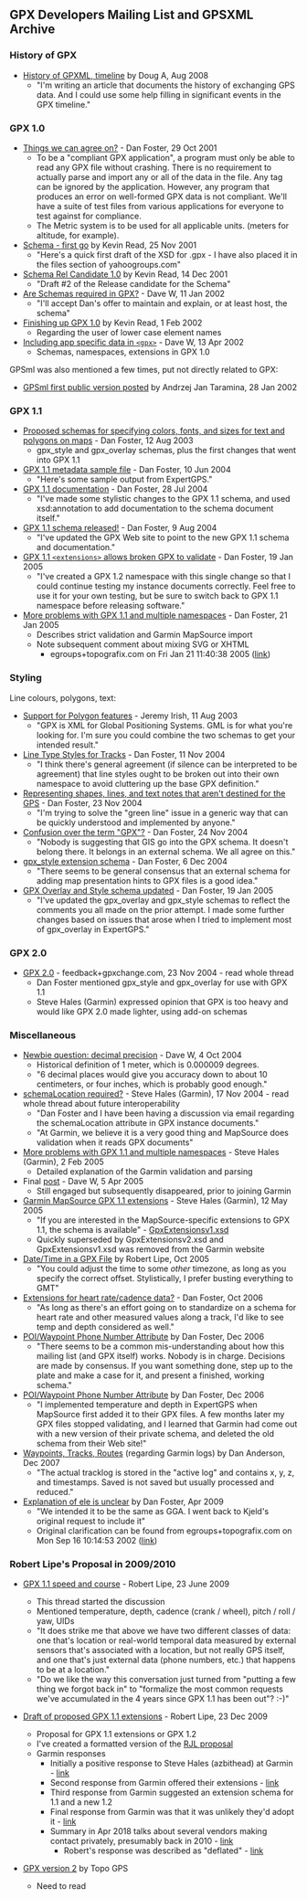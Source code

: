 ## GPX Developers Mailing List and GPSXML Archive

### History of GPX

- [History of GPXML, timeline](https://www.topografix.com/gpx_mailing_list.asp#g8uv4i+5rs9@eGroups.com) by Doug A, Aug 2008
  - "I'm writing an article that documents the history of exchanging GPS data.  And I could use some help filling in significant events in the GPX timeline."



### GPX 1.0

- [Things we can agree on?](https://www.topografix.com/gpx_mailing_list.asp#9418153312.20011029175959@topografix.com) - Dan Foster, 29 Oct 2001
  - To be a "compliant GPX application", a program must only be able to read any GPX file without crashing.  There is no requirement to actually parse and import any or all of the data in the file.  Any tag can be ignored by the application.  However, any program that produces an error on well-formed GPX data is not compliant.   We'll have a suite of test files from various applications for everyone to test against for compliance.
  - The Metric system is to be used for all applicable units. (meters for altitude, for example).
- [Schema - first go](https://www.topografix.com/gpx_mailing_list.asp#001b01c1764f$3f9a8630$fc00a8c0@krlap) by Kevin Read, 25 Nov 2001
  - "Here's a quick first draft of the XSD for .gpx - I have also placed it in the files section of yahoogroups.com"
- [Schema Rel Candidate 1.0](https://www.topografix.com/gpx_mailing_list.asp#001501c1850c$f752e030$fc00a8c0@krlap) by Kevin Read, 14 Dec 2001
  - "Draft #2 of the Release candidate for the Schema"
- [Are Schemas required in GPX?](https://www.topografix.com/gpx_mailing_list.asp#a1oiuf+a9ka@eGroups.com) -  Dave W, 11 Jan 2002
  - "I'll accept Dan's offer to maintain and explain, or at least host, the schema"
- [Finishing up GPX 1.0](https://www.topografix.com/gpx_mailing_list.asp#004101c1ab89$ae5d1690$1900a8c0@krlap) by Kevin Read, 1 Feb 2002
  - Regarding the user of lower case element names
- [Including app specific data in `<gpx>`](https://www.topografix.com/gpx_mailing_list.asp#a9aa47+k9hq@eGroups.com) - Dave W, 13 Apr 2002
  - Schemas, namespaces, extensions in GPX 1.0



GPSml was also mentioned a few times, put not directly related to GPX:

- [GPSml first public version posted](https://www.topografix.com/gpx_mailing_list.asp#3C55C96D.17138.CDDF5674@localhost) by Andrzej Jan Taramina, 28 Jan 2002



### GPX 1.1

- [Proposed schemas for specifying colors, fonts, and sizes for text and polygons on maps](https://www.topografix.com/gpx_mailing_list.asp#910366965.20030812165539@topografix.com) - Dan Foster, 12 Aug 2003
  - gpx_style and gpx_overlay schemas, plus the first changes that went into GPX 1.1
- [GPX 1.1 metadata sample file](https://www.topografix.com/gpx_mailing_list.asp#180480177.20040610081437@topografix.com) - Dan Foster, 10 Jun 2004
  - "Here's some sample output from ExpertGPS."
- [GPX 1.1 documentation](https://www.topografix.com/gpx_mailing_list.asp#573222960.20040728144207@topografix.com) - Dan Foster, 28 Jul 2004
  - "I've made some stylistic changes to the GPX 1.1 schema, and used xsd:annotation to add documentation to the schema document itself."
- [GPX 1.1 schema released!](https://www.topografix.com/gpx_mailing_list.asp#16710466593.20040809122848@topografix.com) - Dan Foster, 9 Aug 2004
  - "I've updated the GPX Web site to point to the new GPX 1.1 schema and documentation."
- [GPX 1.1 `<extensions>` allows broken GPX to validate](https://www.topografix.com/gpx_mailing_list.asp#124423616.20050119080422@topografix.com) - Dan Foster, 19 Jan 2005
  - "I've created a GPX 1.2 namespace with this single change so that I could continue testing my instance documents correctly.  Feel free to use it for your own testing, but be sure to switch back to GPX 1.1 namespace before releasing software."
- [More problems with GPX 1.1 and multiple namespaces](https://www.topografix.com/gpx_mailing_list.asp#197383556.20050121114718@topografix.com) - Dan Foster, 21 Jan 2005
  - Describes strict validation and Garmin MapSource import
  - Note subsequent comment about mixing SVG or XHTML
    - egroups+topografix.com on Fri Jan 21 11:40:38 2005 ([link](https://www.topografix.com/gpx_mailing_list.asp#23758964.20050121144123@topografix.com))



### Styling

Line colours, polygons, text:

- [Support for Polygon features](https://www.topografix.com/gpx_mailing_list.asp#000901c3602e$6cc07460$84a79642@groundspeak.biz) - Jeremy Irish, 11 Aug 2003
  - "GPX is XML for Global Positioning Systems. GML is for what you're looking for. I'm sure you could combine the two schemas to get your intended result."
- [Line Type Styles for Tracks](https://www.topografix.com/gpx_mailing_list.asp#1819745382.20041111133343@topografix.com) - Dan Foster, 11 Nov 2004
  - "I think there's general agreement (if silence can be interpreted to be agreement) that line styles ought to be broken out into their own namespace to avoid cluttering up the base GPX definition."
- [Representing shapes, lines, and text notes that aren't destined for the GPS](https://www.topografix.com/gpx_mailing_list.asp#1772492287.20041123135521@topografix.com) - Dan Foster, 23 Nov 2004
  - "I'm trying to solve the "green line" issue in a generic way that can be quickly understood and implemented by anyone."
- [Confusion over the term "GPX"?](https://www.topografix.com/gpx_mailing_list.asp#1414556792.20041124203120@topografix.com) - Dan Foster, 24 Nov 2004
  - "Nobody is suggesting that GIS go into the GPX schema.  It doesn't belong there.  It belongs in an external schema.  We all agree on this."
- [gpx_style extension schema](https://www.topografix.com/gpx_mailing_list.asp#co8olb+922q@eGroups.com) - Dan Foster, 6 Dec 2004
  - "There seems to be general consensus that an external schema for adding map presentation hints to GPX files is a good idea."
- [GPX Overlay and Style schema updated](https://www.topografix.com/gpx_mailing_list.asp#625504761.20050119143522@topografix.com) - Dan Foster, 19 Jan 2005
  - "I've updated the gpx_overlay and gpx_style schemas to reflect the comments you all made on the prior attempt.  I made some further changes based on issues that arose when I tried to implement most of gpx_overlay in ExpertGPS."



### GPX 2.0

- [GPX 2.0](https://www.topografix.com/gpx_mailing_list.asp#co0v4n+e4i5@eGroups.com) - feedback+gpxchange.com, 23 Nov 2004 - read whole thread
  - Dan Foster mentioned gpx_style and gpx_overlay for use with GPX 1.1
  - Steve Hales (Garmin) expressed opinion that GPX is too heavy and would like GPX 2.0 made lighter, using add-on schemas



### Miscellaneous

- [Newbie question: decimal precision](https://www.topografix.com/gpx_mailing_list.asp#cjt0b6+9ida@eGroups.com) - Dave W, 4 Oct 2004
  - Historical definition of 1 meter, which is 0.000009 degrees.
  - "6 decimal places would give you accuracy down to about 10 centimeters, or four inches, which is probably good enough."
- [schemaLocation required?](https://www.topografix.com/gpx_mailing_list.asp#6103930504111716584abe4aa2@mail.gmail.com) - Steve Hales (Garmin), 17 Nov 2004 - read whole thread about future interoperability
  - "Dan Foster and I have been having a discussion via email regarding the schemaLocation attribute in GPX instance documents."
  - "At Garmin, we believe it is a very good thing and MapSource does validation when it reads GPX documents"
- [More problems with GPX 1.1 and multiple namespaces](https://www.topografix.com/gpx_mailing_list.asp#ctr3di+r3a7@eGroups.com) - Steve Hales (Garmin), 2 Feb 2005
  - Detailed explanation of the Garmin validation and parsing
- Final [post](https://www.topografix.com/gpx_mailing_list.asp#d2vmbo+n0qk@eGroups.com) - Dave W, 5 Apr 2005
  - Still engaged but subsequently disappeared, prior to joining Garmin
- [Garmin MapSource GPX 1.1 extensions](https://www.topografix.com/gpx_mailing_list.asp#d60mlb+dsnq@eGroups.com) - Steve Hales (Garmin), 12 May 2005
  - "If you are interested in the MapSource-specific extensions to GPX 1.1, the schema is available" - [GpxExtensionsv1.xsd](http://www.garmin.com/xmlschemas/GpxExtensions/v1/GpxExtensionsv1.xsd)
  - Quickly superseded by GpxExtensionsv2.xsd and GpxExtensionsv1.xsd was removed from the Garmin website
- [Date/Time in a GPX File](https://www.topografix.com/gpx_mailing_list.asp#20051003191823.GD27276@rjloud.sco.com) by Robert Lipe, Oct 2005
  - "You could adjust the time to some _other_ timezone, as long as you specify the correct offset. Stylistically, I prefer busting everything to GMT"
- [Extensions for heart rate/cadence data?](https://www.topografix.com/gpx_mailing_list.asp#827082229.20061023151028@topografix.com) - Dan Foster, Oct 2006
  - "As long as there's an effort going on to standardize on a schema for heart rate and other measured values along a track, I'd like to see temp and depth considered as well."
- [POI/Waypoint Phone Number Attribute](https://www.topografix.com/gpx_mailing_list.asp#1103712371.20061203122858@topografix.com) by Dan Foster, Dec 2006
  - "There seems to be a common mis-understanding about how this mailing list (and GPX itself) works.  Nobody is in charge.  Decisions are made by consensus.  If you want something done, step up to the plate and make a case for it, and present a finished, working schema."
- [POI/Waypoint Phone Number Attribute](https://www.topografix.com/gpx_mailing_list.asp#15910526580.20061205132718@topografix.com) by Dan Foster, Dec 2006
  - "I implemented temperature and depth in ExpertGPS when MapSource first added it to their GPX files.  A few months later my GPX files stopped validating, and I learned that Garmin had come out with a new version of their private schema, and deleted the old schema from their Web site!"
- [Waypoints, Tracks, Routes](https://www.topografix.com/gpx_mailing_list.asp#fl9inu+s6eu@eGroups.com) (regarding Garmin logs) by Dan Anderson, Dec 2007
  - "The actual tracklog is stored in the "active log" and contains x, y, z, and timestamps. Saved is not saved but usually processed and reduced."
- [Explanation of ele is unclear](https://www.topografix.com/gpx_mailing_list.asp#156410363.20090407134425@topografix.com) by Dan Foster, Apr 2009
  - "We intended it to be the same as GGA.  I went back to Kjeld's original request to include it"
  - Original clarification can be found from egroups+topografix.com on Mon Sep 16 10:14:53 2002 ([link](https://www.topografix.com/gpx_mailing_list.asp#080404685.20020916130853@topografix.com))




### Robert Lipe's Proposal in 2009/2010

- [GPX 1.1 speed and course](https://www.topografix.com/gpx_mailing_list.asp#883NFwuxP4150S02.1245790215@cmsweb02.cms.usa.net) - Robert Lipe, 23 June 2009
  - This thread started the discussion
  - Mentioned temperature, depth, cadence (crank / wheel), pitch / roll / yaw, UIDs
  - "It does strike me that above we have two different classes of data: one that's location or real-world temporal data measured by external sensors that's associated with a location, but not really GPS itself, and one that's just external data (phone numbers, etc.) that happens to be at a location."
  - "Do we like the way this conversation just turned from "putting a few thing we forgot back in" to "formalize the most common requests we've accumulated in the 4 years since GPX 1.1 has been out"? :-)"
- [Draft of proposed GPX 1.1 extensions](https://www.topografix.com/gpx_mailing_list.asp#82a839a50912231037x561947b9w351daeb2772f48d@mail.gmail.com) - Robert Lipe, 23 Dec 2009
  - Proposal for GPX 1.1 extensions or GPX 1.2
  - I've created a formatted version of the [RJL proposal](rjl-proposal.md)
  - Garmin responses
    - Initially a positive response to Steve Hales (azbithead) at Garmin - [link](https://www.topografix.com/gpx_mailing_list.asp#hhgg2h+10l5s@eGroups.com)
    - Second response from Garmin offered their extensions - [link](https://www.topografix.com/gpx_mailing_list.asp#hi0dp8+740i@eGroups.com)
    - Third response from Garmin suggested an extension schema for 1.1 and a new 1.2
    - Final response from Garmin was that it was unlikely they'd adopt it - [link](https://www.topografix.com/gpx_mailing_list.asp#hiitni+a64o@eGroups.com)
    - Summary in Apr 2018 talks about several vendors making contact privately, presumably back in 2010 - [link](https://www.topografix.com/gpx_mailing_list.asp#CAGJ6+wq4Pp9d2Qb-YVmkPtkG-h_sOiqR6d=PEpR-rinLuQ6T_Q@mail.gmail.com)
      - Robert's response was described as "deflated" - [link](https://www.topografix.com/gpx_mailing_list.asp#CAGJ6+wq4Pp9d2Qb-YVmkPtkG-h_sOiqR6d=PEpR-rinLuQ6T_Q@mail.gmail.com)
  
- [GPX version 2](https://www.topografix.com/gpx_mailing_list.asp#pbjvb2+h952tg@YahooGroups.com) by Topo GPS
  - Need to read

